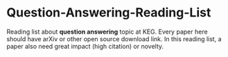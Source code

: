 # Question-Answering-Reading-List

Reading list about **question answering** topic at KEG. Every paper here should have arXiv or other open source download link. In this reading list, a paper also need great impact (high citation) or novelty.

